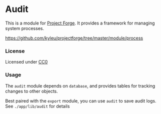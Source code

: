 <!--- Content managed by Project Forge, see [projectforge.md] for details. -->
# Audit

This is a module for [Project Forge](https://projectforge.dev). It provides a framework for managing system processes.

https://github.com/kyleu/projectforge/tree/master/module/process

### License

Licensed under [CC0](https://creativecommons.org/publicdomain/zero/1.0)

### Usage

The `audit` module depends on `database`, and provides tables for tracking changes to other objects. 

Best paired with the `export` module, you can use `audit` to save audit logs. See `./app/lib/audit` for details
